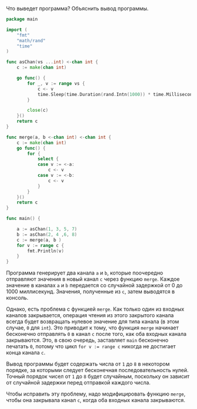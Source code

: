 Что выведет программа? Объяснить вывод программы.

```go
package main

import (
	"fmt"
	"math/rand"
	"time"
)

func asChan(vs ...int) <-chan int {
	c := make(chan int)

	go func() {
		for _, v := range vs {
			c <- v
			time.Sleep(time.Duration(rand.Intn(1000)) * time.Millisecond)
		}

		close(c)
	}()
	return c
}

func merge(a, b <-chan int) <-chan int {
	c := make(chan int)
	go func() {
		for {
			select {
			case v := <-a:
				c <- v
			case v := <-b:
				c <- v
			}
		}
	}()
	return c
}

func main() {

	a := asChan(1, 3, 5, 7)
	b := asChan(2, 4 ,6, 8)
	c := merge(a, b )
	for v := range c {
		fmt.Println(v)
	}
}
```
Программа генерирует два канала `a` и `b`, которые поочередно отправляют значения
в новый канал `c` через функцию `merge`. Каждое значение в каналах `a` и `b` передается
со случайной задержкой от 0 до 1000 миллисекунд. Значения, полученные из `c`,
затем выводятся в консоль.

Однако, есть проблема с функцией `merge`. Как только один из входных каналов закрывается,
операция чтения из этого закрытого канала всегда будет возвращать нулевое значение для
типа канала (в этом случае, `0` для `int`). Это приводит к тому, что функция `merge`
начинает бесконечно отправлять `0` в канал `c` после того, как оба входных канала
закрываются. Это, в свою очередь, заставляет `main` бесконечно печатать `0`,
потому что цикл `for v := range c` никогда не достигает конца канала `c`.

Вывод программы будет содержать числа от `1` до `8` в некотором порядке,
за которыми следует бесконечная последовательность нулей.
Точный порядок чисел от `1` до `8` будет случайным, поскольку он зависит от
случайной задержки перед отправкой каждого числа.

Чтобы исправить эту проблему, надо модифицировать функцию `merge`,
чтобы она закрывала канал `c`, когда оба входных канала закрываются.